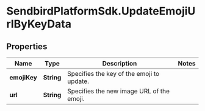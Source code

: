 # SendbirdPlatformSdk.UpdateEmojiUrlByKeyData

## Properties

Name | Type | Description | Notes
------------ | ------------- | ------------- | -------------
**emojiKey** | **String** | Specifies the key of the emoji to update. | 
**url** | **String** | Specifies the new image URL of the emoji. | 


